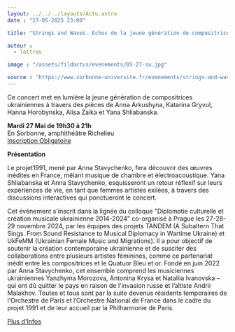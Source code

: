 ```yaml
---
layout: ../../../layouts/Actu.astro
date : "27-05-2025 23:00"

title: "Strings and Waves. Échos de la jeune génération de compositrices ukrainiennes"

auteur :
  - lettres

image : "/assets/fildactus/evenements/05-27-su.jpg"

source : "https://www.sorbonne-universite.fr/evenements/strings-and-waves-echos-de-la-jeune-generation-de-compositrices-ukrainiennes-0"
---
```


Ce concert met en lumière la jeune génération de compositrices ukrainiennes à travers des pièces de Anna Arkushyna, Katarina Gryvul, Hanna Horobynska, Alisa Zaika et Yana Shliabanska.

__Mardi 27 Mai de 19h30 à 21h__  
En Sorbonne, amphithéâtre Richelieu  
[Inscription Obligatoire](https://www.billetweb.fr/concert-mise-a-lhonneur-de-compositrices-ukrainiennes)

__Présentation__  

Le projet1991, mené par Anna Stavychenko, fera découvrir des œuvres inédites en France, mêlant musique de chambre et électroacoustique. Yana Shliabanska et Anna Stavychenko, esquisseront un retour réflexif sur leurs expériences de vie, en tant que femmes artistes exilées, à travers des discussions interactives qui ponctueront le concert. 

Cet évènement s'inscrit dans la lignée du colloque "Diplomatie culturelle et création musicale ukrainienne 2014-2024” co-organisé à Prague les 27-28-29 novembre 2024, par les équipes des projets TANDEM (A Subaltern That Sings. From Sound Resistance to Musical Diplomacy in Wartime Ukraine) et UkFeMM (Ukrainian Female Music and Migrations). Il a  pour objectif de soutenir la création contemporaine ukrainienne et de susciter des collaborations entre plusieurs artistes féminines, comme ce partenariat inédit entre les compositrices et le Quatuor Bleu et or. Fondé en juin 2022 par Anna Stavychenko, cet ensemble comprend les musiciennes ukrainiennes Yanzhyma Morozova, Antonina Krysa et Nataliia Ivanovska – qui ont dû quitter le pays en raison de l'invasion russe et l’altiste Andrii Malakhov. Toutes et tous sont par la suite devenus résidents temporaires de l'Orchestre de Paris et l’Orchestre National de France dans le cadre du projet 1991 et de leur accueil par la Philharmonie de Paris.

[Plus d'Infos](https://lettres.sorbonne-universite.fr/evenements/strings-and-waves-echos-de-la-jeune-generation-de-compositrices-ukrainiennes)